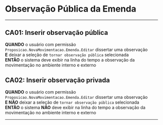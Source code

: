 # Observação Pública da Emenda

---

## CA01: Inserir observação pública

**QUANDO** o usuário com permissão `Proposicao.NovaMovimentacao.Emenda.Editar` dissertar uma observação\
**E** deixar a seleção de `tornar observação pública` selecionada\
**ENTÃO** o sistema deve exibir na linha do tempo a observação da movimentação no ambiente interno e externo

## CA02: Inserir observação privada

**QUANDO** o usuário com permissão `Proposicao.NovaMovimentacao.Emenda.Editar` dissertar uma observação\
**E NÃO** deixar a seleção de `tornar observação pública` selecionada\
**ENTÃO** o sistema **NÃO** deve exibir na linha do tempo a observação da movimentação no ambiente interno e externo

---

